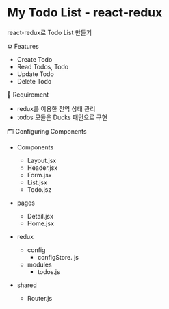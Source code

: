 # My Todo List - react-redux

react-redux로 Todo List 만들기

⚙ Features
* Create Todo
* Read Todos, Todo
* Update Todo
* Delete Todo

📌 Requirement
* redux를 이용한 전역 상태 관리
* todos 모듈은 Ducks 패턴으로 구현

🗂 Configuring Components
* Components
  * Layout.jsx
  * Header.jsx
  * Form.jsx
  * List.jsx
  * Todo.jsz

* pages
  * Detail.jsx
  * Home.jsx

* redux
  * config
    * configStore. js
  * modules
    * todos.js 

* shared
  * Router.js 
